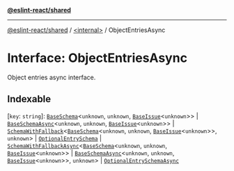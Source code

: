 [**@eslint-react/shared**](../../README.md)

***

[@eslint-react/shared](../../README.md) / [\<internal\>](../README.md) / ObjectEntriesAsync

# Interface: ObjectEntriesAsync

Object entries async interface.

## Indexable

\[`key`: `string`\]: [`BaseSchema`](BaseSchema.md)\<`unknown`, `unknown`, [`BaseIssue`](BaseIssue.md)\<`unknown`\>\> \| [`BaseSchemaAsync`](BaseSchemaAsync.md)\<`unknown`, `unknown`, [`BaseIssue`](BaseIssue.md)\<`unknown`\>\> \| [`SchemaWithFallback`](../type-aliases/SchemaWithFallback.md)\<[`BaseSchema`](BaseSchema.md)\<`unknown`, `unknown`, [`BaseIssue`](BaseIssue.md)\<`unknown`\>\>, `unknown`\> \| [`OptionalEntrySchema`](../type-aliases/OptionalEntrySchema.md) \| [`SchemaWithFallbackAsync`](../type-aliases/SchemaWithFallbackAsync.md)\<[`BaseSchema`](BaseSchema.md)\<`unknown`, `unknown`, [`BaseIssue`](BaseIssue.md)\<`unknown`\>\> \| [`BaseSchemaAsync`](BaseSchemaAsync.md)\<`unknown`, `unknown`, [`BaseIssue`](BaseIssue.md)\<`unknown`\>\>, `unknown`\> \| [`OptionalEntrySchemaAsync`](../type-aliases/OptionalEntrySchemaAsync.md)
